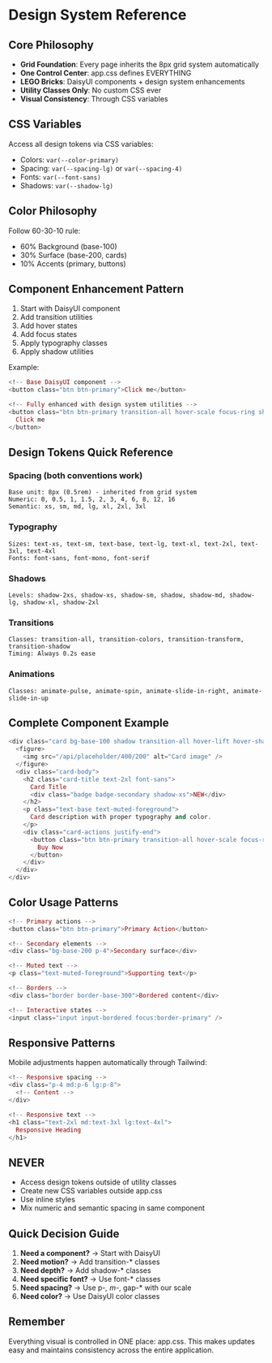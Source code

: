 # Design System Reference

## Core Philosophy
- **Grid Foundation**: Every page inherits the 8px grid system automatically
- **One Control Center**: app.css defines EVERYTHING
- **LEGO Bricks**: DaisyUI components + design system enhancements
- **Utility Classes Only**: No custom CSS ever
- **Visual Consistency**: Through CSS variables

## CSS Variables
Access all design tokens via CSS variables:
- Colors: `var(--color-primary)`
- Spacing: `var(--spacing-lg)` or `var(--spacing-4)`
- Fonts: `var(--font-sans)`
- Shadows: `var(--shadow-lg)`

## Color Philosophy
Follow 60-30-10 rule:
- 60% Background (base-100)
- 30% Surface (base-200, cards)
- 10% Accents (primary, buttons)

## Component Enhancement Pattern
1. Start with DaisyUI component
2. Add transition utilities
3. Add hover states
4. Add focus states
5. Apply typography classes
6. Apply shadow utilities

Example:
```heex
<!-- Base DaisyUI component -->
<button class="btn btn-primary">Click me</button>

<!-- Fully enhanced with design system utilities -->
<button class="btn btn-primary transition-all hover-scale focus-ring shadow-sm">
  Click me
</button>
```

## Design Tokens Quick Reference

### Spacing (both conventions work)
```
Base unit: 8px (0.5rem) - inherited from grid system
Numeric: 0, 0.5, 1, 1.5, 2, 3, 4, 6, 8, 12, 16
Semantic: xs, sm, md, lg, xl, 2xl, 3xl
```

### Typography
```
Sizes: text-xs, text-sm, text-base, text-lg, text-xl, text-2xl, text-3xl, text-4xl
Fonts: font-sans, font-mono, font-serif
```

### Shadows
```
Levels: shadow-2xs, shadow-xs, shadow-sm, shadow, shadow-md, shadow-lg, shadow-xl, shadow-2xl
```

### Transitions
```
Classes: transition-all, transition-colors, transition-transform, transition-shadow
Timing: Always 0.2s ease
```

### Animations
```
Classes: animate-pulse, animate-spin, animate-slide-in-right, animate-slide-in-up
```

## Complete Component Example
```heex
<div class="card bg-base-100 shadow transition-all hover-lift hover-shadow-lg">
  <figure>
    <img src="/api/placeholder/400/200" alt="Card image" />
  </figure>
  <div class="card-body">
    <h2 class="card-title text-2xl font-sans">
      Card Title
      <div class="badge badge-secondary shadow-xs">NEW</div>
    </h2>
    <p class="text-base text-muted-foreground">
      Card description with proper typography and color.
    </p>
    <div class="card-actions justify-end">
      <button class="btn btn-primary transition-all hover-scale focus-ring shadow-sm">
        Buy Now
      </button>
    </div>
  </div>
</div>
```

## Color Usage Patterns
```heex
<!-- Primary actions -->
<button class="btn btn-primary">Primary Action</button>

<!-- Secondary elements -->
<div class="bg-base-200 p-4">Secondary surface</div>

<!-- Muted text -->
<p class="text-muted-foreground">Supporting text</p>

<!-- Borders -->
<div class="border border-base-300">Bordered content</div>

<!-- Interactive states -->
<input class="input input-bordered focus:border-primary" />
```

## Responsive Patterns
Mobile adjustments happen automatically through Tailwind:
```heex
<!-- Responsive spacing -->
<div class="p-4 md:p-6 lg:p-8">
  <!-- Content -->
</div>

<!-- Responsive text -->
<h1 class="text-2xl md:text-3xl lg:text-4xl">
  Responsive Heading
</h1>
```

## NEVER
- Access design tokens outside of utility classes
- Create new CSS variables outside app.css
- Use inline styles
- Mix numeric and semantic spacing in same component

## Quick Decision Guide
1. **Need a component?** → Start with DaisyUI
2. **Need motion?** → Add transition-* classes
3. **Need depth?** → Add shadow-* classes
4. **Need specific font?** → Use font-* classes
5. **Need spacing?** → Use p-*, m-*, gap-* with our scale
6. **Need color?** → Use DaisyUI color classes

## Remember
Everything visual is controlled in ONE place: app.css. This makes updates easy and maintains consistency across the entire application.